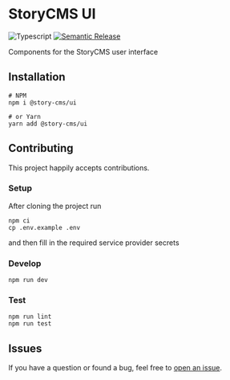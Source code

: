 # StoryCMS UI

![Typescript](https://img.shields.io/npm/types/typescript?style=for-the-badge)
[![Semantic Release](https://img.shields.io/badge/%20%20%F0%9F%93%A6%F0%9F%9A%80-semantic--release-e10079.svg?style=for-the-badge)](https://www.npmjs.com/package/semantic-release)

Components for the StoryCMS user interface

## Installation

```shell
# NPM
npm i @story-cms/ui

# or Yarn
yarn add @story-cms/ui
```

## Contributing

This project happily accepts contributions.

### Setup

After cloning the project run

```shell
npm ci
cp .env.example .env
```

and then fill in the required service provider secrets

### Develop

```
npm run dev
```

### Test

```
npm run lint
npm run test
```

## Issues

If you have a question or found a bug, feel free to
[open an issue](https://github.com/story-cms/ui/issues).

